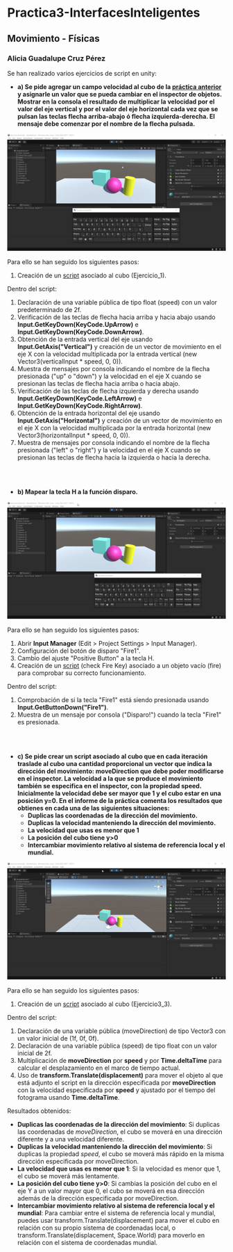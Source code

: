 # Practica3-InterfacesInteligentes
## Movimiento - Físicas
### Alicia Guadalupe Cruz Pérez
Se han realizado varios ejercicios de script en unity:

- **a) Se pide agregar un campo velocidad al cubo de la [práctica anterior](https://github.com/aliciagcp/Practica2-InterfacesInteligentes.git) y asignarle un valor que se pueda cambiar en el inspector de objetos. Mostrar en la consola el resultado de multiplicar la velocidad por el valor del eje vertical y por el valor del eje horizontal cada vez que se pulsan las teclas flecha arriba-abajo ó flecha izquierda-derecha. El mensaje debe comenzar por el nombre de la flecha pulsada.**

![ejercicio_1](gifs/ejercicio_1.gif)

Para ello se han seguido los siguientes pasos:
1. Creación de un [script](scripts/ejercicio1_script.cs) asociado al cubo (Ejercicio_1).
   
Dentro del script:
1. Declaración de una variable pública de tipo float (speed) con un valor predeterminado de 2f.
2. Verificación de las teclas de flecha hacia arriba y hacia abajo usando **Input.GetKeyDown(KeyCode.UpArrow)** e **Input.GetKeyDown(KeyCode.DownArrow)**.
3. Obtención de la entrada vertical del eje usando **Input.GetAxis("Vertical")** y creación de un vector de movimiento en el eje X con la velocidad multiplicada por la entrada vertical (new Vector3(verticalInput * speed, 0, 0)).
4. Muestra de mensajes por consola indicando el nombre de la flecha presionada ("up" o "down") y la velocidad en el eje X cuando se presionan las teclas de flecha hacia arriba o hacia abajo.
5. Verificación de las teclas de flecha izquierda y derecha usando **Input.GetKeyDown(KeyCode.LeftArrow)** e **Input.GetKeyDown(KeyCode.RightArrow)**.
6. Obtención de la entrada horizontal del eje usando **Input.GetAxis("Horizontal")** y creación de un vector de movimiento en el eje X con la velocidad multiplicada por la entrada horizontal (new Vector3(horizontalInput * speed, 0, 0)).
7. Muestra de mensajes por consola indicando el nombre de la flecha presionada ("left" o "right") y la velocidad en el eje X cuando se presionan las teclas de flecha hacia la izquierda o hacia la derecha.

<br><br>

- **b) Mapear la tecla H a la función disparo.**

![ejercicio_2](gifs/ejercicio_2.gif)

Para ello se han seguido los siguientes pasos:
1. Abrir **Input Manager** (Edit > Project Settings > Input Manager).
2. Configuración del botón de disparo "Fire1".
3. Cambio del ajuste "Positive Button" a la tecla H.
4. Creación de un [script](scripts/ejercicio2_script.cs) (check Fire Key) asociado a un objeto vacío (fire) para comprobar su correcto funcionamiento.

Dentro del script:
1. Comprobación de si la tecla "Fire1" está siendo presionada usando **Input.GetButtonDown("Fire1")**.
2. Muestra de un mensaje por consola ("Disparo!") cuando la tecla "Fire1" es presionada.

<br><br>

- **c) Se pide crear un script asociado al cubo que en cada iteración traslade al cubo una cantidad proporcional un vector que indica la dirección del movimiento: moveDirection que debe poder modificarse en el inspector. La velocidad a la que se produce el movimiento también se especifica en el inspector, con la propiedad speed. Inicialmente la velocidad debe ser mayor que 1 y el cubo estar en una posición y=0. En el informe de la práctica comenta los resultados que obtienes en cada una de las siguientes situaciones:**
   + **Duplicas las coordenadas de la dirección del movimiento.**
   + **Duplicas la velocidad manteniendo la dirección del movimiento.**
   + **La velocidad que usas es menor que 1**
   + **La posición del cubo tiene y>0**
   + **Intercambiar movimiento relativo al sistema de referencia local y el mundial.**
     
![ejercicio_3](gifs/ejercicio_3.gif)

Para ello se han seguido los siguientes pasos:
1. Creación de un [script](scripts/ejercicio3_script.cs) asociado al cubo (Ejercicio3_3).

Dentro del script:
1. Declaración de una variable pública (moveDirection) de tipo Vector3 con un valor inicial de (1f, 0f, 0f).
2. Declaración de una variable pública (speed) de tipo float con un valor inicial de 2f.
3. Multiplicación de **moveDirection** por **speed** y por **Time.deltaTime** para calcular el desplazamiento en el marco de tiempo actual.
4. Uso de **transform.Translate(displacement)** para mover el objeto al que está adjunto el script en la dirección especificada por **moveDirection** con la velocidad especificada por **speed** y ajustado por el tiempo del fotograma usando **Time.deltaTime**.

Resultados obtenidos:
+ **Duplicas las coordenadas de la dirección del movimiento**: Si duplicas las coordenadas de *moveDirection*, el cubo se moverá en una dirección diferente y a una velocidad diferente.
+ **Duplicas la velocidad manteniendo la dirección del movimiento**: Si duplicas la propiedad *speed*, el cubo se moverá más rápido en la misma dirección especificada por moveDirection.
+ **La velocidad que usas es menor que 1**: Si la velocidad es menor que 1, el cubo se moverá más lentamente.
+ **La posición del cubo tiene y>0**: Si cambias la posición del cubo en el eje Y a un valor mayor que 0, el cubo se moverá en esa dirección además de la dirección especificada por moveDirection.
+ **Intercambiar movimiento relativo al sistema de referencia local y el mundial**: Para cambiar entre el sistema de referencia local y mundial, puedes usar transform.Translate(displacement) para mover el cubo en relación con su propio sistema de coordenadas local, o transform.Translate(displacement, Space.World) para moverlo en relación con el sistema de coordenadas mundial.

